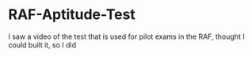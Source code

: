 # RAF-Aptitude-Test
I saw a video of the test that is used for pilot exams in the RAF, thought I could built it, so I did
